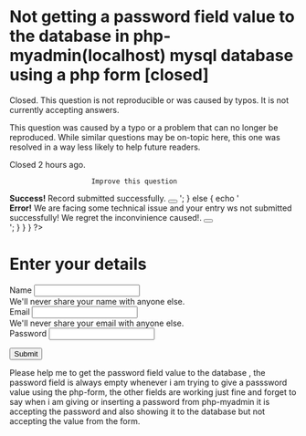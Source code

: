 
# Not getting a password field value to the database in php-myadmin(localhost) mysql database using a php form [closed]







Closed. This question is not reproducible or was caused by typos. It is not currently accepting answers.
                        
                    










 This question was caused by a typo or a problem that can no longer be reproduced. While similar questions may be on-topic here, this one was resolved in a way less likely to help future readers.


Closed 2 hours ago.







                        Improve this question
                    



<?php
if ($_SERVER["REQUEST_METHOD"]=="POST"){
  $name=$_POST["name"];
  $email=$_POST['email'];
  $password=$_POST['pass'];
  
 
$servername="localhost";
$username="root";
$password="";
$database="website_form";

// connect database 
$conn=mysqli_connect($servername,$username,$password,$database);
if(!$conn)
{
 die("sorry we are not able to connect due to this issue : ").mysqli_connect_error();
}
else
{ 
  $sql="INSERT INTO `web_contact` ( `name`, `email`, `password`, `date`) VALUES ('$name', '$email', '$password', current_timestamp())";


 $result=mysqli_query($conn,$sql);


if($result)
{
  echo '<div class="alert alert-success alert-dismissible fade show" role="alert">
  <strong>Success!</strong> Record submitted successfully.
  <button type="button" class="btn-close" data-bs-dismiss="alert" aria-label="Close"></button>
</div>';

}
else 

  {
    
    echo '<div class="alert alert-warning alert-dismissible fade show" role="alert">
    <strong>Error!</strong> We are facing some technical issue and your entry ws not submitted successfully! We regret the inconvinience caused!.
    <button type="button" class="btn-close" data-bs-dismiss="alert" aria-label="Close"></button>
  </div>';
}
}
}
?>

<!doctype html>
<html lang="en">
  <head>
    <meta charset="utf-8">
    <meta name="viewport" content="width=device-width, initial-scale=1">
    <title>Form-Mysql</title>
    <link href="https://cdn.jsdelivr.net/npm/bootstrap@5.2.2/dist/css/bootstrap.min.css" rel="stylesheet" integrity="sha384-Zenh87qX5JnK2Jl0vWa8Ck2rdkQ2Bzep5IDxbcnCeuOxjzrPF/et3URy9Bv1WTRi" crossorigin="anonymous">
  </head>
  <body>
   <div class="container my-4">
  <form action="form_mysql.php" method="post">
    <h1>Enter your details</h1>
    <div class="mb-3">
    <label for="name" class="form-label">Name</label>
    <input type="name" class="form-control" name="name" id="name" aria-describedby="emailHelp">
    <div id="emailHelp" class="form-text">We'll never share your name with anyone else.</div>
  </div>
  <div class="mb-3">
    <label for="email" class="form-label">Email</label>
    <input type="email" class="form-control" name="email" id="email" aria-describedby="emailHelp">
    <div id="emailHelp" class="form-text">We'll never share your email with anyone else.</div>
  </div>
  <div class="mb-3">
    <label for="pass" class="form-label">Password</label>
    <input type="password" name="pass" class="form-control" id="pass">
  </div>
  
  <button type="submit" class="btn btn-primary">Submit</button>
</form>
</div>
    <script src="https://cdn.jsdelivr.net/npm/bootstrap@5.2.2/dist/js/bootstrap.bundle.min.js" integrity="sha384-OERcA2EqjJCMA+/3y+gxIOqMEjwtxJY7qPCqsdltbNJuaOe923+mo//f6V8Qbsw3" crossorigin="anonymous"></script>
  </body>
</html>




Please help me to get the password field value to the database , the password field is always empty whenever i am trying to give a passsword value using the php-form, the other fields are working just fine and forget to say when i am giving or inserting a password from php-myadmin
it is accepting the password and also showing it to the database but not accepting the value from the form.

        
